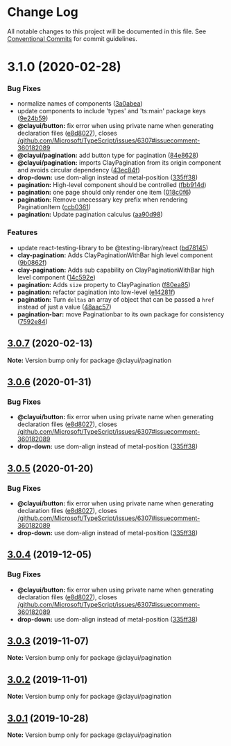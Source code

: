 # Change Log

All notable changes to this project will be documented in this file.
See [Conventional Commits](https://conventionalcommits.org) for commit guidelines.

# 3.1.0 (2020-02-28)

### Bug Fixes

-   normalize names of components ([3a0abea](https://github.com/liferay/clay/tree/master/packages/clay-pagination/commit/3a0abea))
-   update components to include 'types' and 'ts:main' package keys ([9e24b59](https://github.com/liferay/clay/tree/master/packages/clay-pagination/commit/9e24b59))
-   **@clayui/button:** fix error when using private name when generating declaration files ([e8d8027](https://github.com/liferay/clay/tree/master/packages/clay-pagination/commit/e8d8027)), closes [/github.com/Microsoft/TypeScript/issues/6307#issuecomment-360182089](https://github.com/liferay/clay/tree/master/packages/clay-pagination/issues/issuecomment-360182089)
-   **@clayui/pagination:** add button type for pagination ([84e8628](https://github.com/liferay/clay/tree/master/packages/clay-pagination/commit/84e8628))
-   **@clayui/pagination:** imports ClayPagination from its origin component and avoids circular dependency ([43ec84f](https://github.com/liferay/clay/tree/master/packages/clay-pagination/commit/43ec84f))
-   **drop-down:** use dom-align instead of metal-position ([335ff38](https://github.com/liferay/clay/tree/master/packages/clay-pagination/commit/335ff38))
-   **pagination:** High-level component should be controlled ([fbb914d](https://github.com/liferay/clay/tree/master/packages/clay-pagination/commit/fbb914d))
-   **pagination:** one page should only render one item ([018c0f6](https://github.com/liferay/clay/tree/master/packages/clay-pagination/commit/018c0f6))
-   **pagination:** Remove unecessary key prefix when rendering PaginationItem ([ccb0361](https://github.com/liferay/clay/tree/master/packages/clay-pagination/commit/ccb0361))
-   **pagination:** Update pagination calculus ([aa90d98](https://github.com/liferay/clay/tree/master/packages/clay-pagination/commit/aa90d98))

### Features

-   update react-testing-library to be @testing-library/react ([bd78145](https://github.com/liferay/clay/tree/master/packages/clay-pagination/commit/bd78145))
-   **clay-pagination:** Adds ClayPaginationWithBar high level component ([9b0862f](https://github.com/liferay/clay/tree/master/packages/clay-pagination/commit/9b0862f))
-   **clay-pagination:** Adds sub capability on ClayPaginationWithBar high level component ([14c592e](https://github.com/liferay/clay/tree/master/packages/clay-pagination/commit/14c592e))
-   **pagination:** Adds `size` property to ClayPagination ([f80ea85](https://github.com/liferay/clay/tree/master/packages/clay-pagination/commit/f80ea85))
-   **pagination:** refactor pagination into low-level ([e14281f](https://github.com/liferay/clay/tree/master/packages/clay-pagination/commit/e14281f))
-   **pagination:** Turn `deltas` an array of object that can be passed a `href` instead of just a value ([48aac57](https://github.com/liferay/clay/tree/master/packages/clay-pagination/commit/48aac57))
-   **pagination-bar:** move Paginationbar to its own package for consistency ([7592e84](https://github.com/liferay/clay/tree/master/packages/clay-pagination/commit/7592e84))

## [3.0.7](https://github.com/liferay/clay/tree/master/packages/clay-pagination/compare/@clayui/pagination@3.0.6...@clayui/pagination@3.0.7) (2020-02-13)

**Note:** Version bump only for package @clayui/pagination

## [3.0.6](https://github.com/liferay/clay/tree/master/packages/clay-pagination/compare/@clayui/pagination@3.0.3...@clayui/pagination@3.0.6) (2020-01-31)

### Bug Fixes

-   **@clayui/button:** fix error when using private name when generating declaration files ([e8d8027](https://github.com/liferay/clay/tree/master/packages/clay-pagination/commit/e8d8027)), closes [/github.com/Microsoft/TypeScript/issues/6307#issuecomment-360182089](https://github.com/liferay/clay/tree/master/packages/clay-pagination/issues/issuecomment-360182089)
-   **drop-down:** use dom-align instead of metal-position ([335ff38](https://github.com/liferay/clay/tree/master/packages/clay-pagination/commit/335ff38))

## [3.0.5](https://github.com/liferay/clay/tree/master/packages/clay-pagination/compare/@clayui/pagination@3.0.3...@clayui/pagination@3.0.5) (2020-01-20)

### Bug Fixes

-   **@clayui/button:** fix error when using private name when generating declaration files ([e8d8027](https://github.com/liferay/clay/tree/master/packages/clay-pagination/commit/e8d8027)), closes [/github.com/Microsoft/TypeScript/issues/6307#issuecomment-360182089](https://github.com/liferay/clay/tree/master/packages/clay-pagination/issues/issuecomment-360182089)
-   **drop-down:** use dom-align instead of metal-position ([335ff38](https://github.com/liferay/clay/tree/master/packages/clay-pagination/commit/335ff38))

## [3.0.4](https://github.com/liferay/clay/tree/master/packages/clay-pagination/compare/@clayui/pagination@3.0.3...@clayui/pagination@3.0.4) (2019-12-05)

### Bug Fixes

-   **@clayui/button:** fix error when using private name when generating declaration files ([e8d8027](https://github.com/liferay/clay/tree/master/packages/clay-pagination/commit/e8d8027)), closes [/github.com/Microsoft/TypeScript/issues/6307#issuecomment-360182089](https://github.com/liferay/clay/tree/master/packages/clay-pagination/issues/issuecomment-360182089)
-   **drop-down:** use dom-align instead of metal-position ([335ff38](https://github.com/liferay/clay/tree/master/packages/clay-pagination/commit/335ff38))

## [3.0.3](https://github.com/liferay/clay/tree/master/packages/clay-pagination/compare/@clayui/pagination@3.0.2...@clayui/pagination@3.0.3) (2019-11-07)

**Note:** Version bump only for package @clayui/pagination

## [3.0.2](https://github.com/liferay/clay/tree/master/packages/clay-pagination/compare/@clayui/pagination@3.0.1...@clayui/pagination@3.0.2) (2019-11-01)

**Note:** Version bump only for package @clayui/pagination

## [3.0.1](https://github.com/liferay/clay/tree/master/packages/clay-pagination/compare/@clayui/pagination@3.0.0...@clayui/pagination@3.0.1) (2019-10-28)

**Note:** Version bump only for package @clayui/pagination
